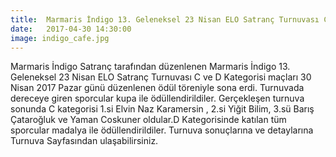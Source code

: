 ```yaml
---
title:  Marmaris İndigo 13. Geleneksel 23 Nisan ELO Satranç Turnuvası C ve D Kategorisi Maçları Sona Erdi
date:   2017-04-30 14:30:00
image: indigo_cafe.jpg
---
```


Marmaris İndigo Satranç tarafından düzenlenen Marmaris İndigo 13. Geleneksel 23 Nisan ELO Satranç Turnuvası C ve D Kategorisi maçları 30 Nisan 2017 Pazar günü düzenlenen ödül töreniyle sona erdi.
Turnuvada dereceye giren sporcular kupa ile ödüllendirildiler.
Gerçekleşen turnuva sonunda C kategorisi 1.si Elvin Naz Karamersin , 2.si Yiğit Bilim, 3.sü Barış Çataroğluk ve Yaman Coskuner oldular.D Kategorisinde katılan tüm sporcular madalya ile ödüllendirildiler.
Turnuva sonuçlarına ve detaylarına Turnuva Sayfasından ulaşabilirsiniz.
